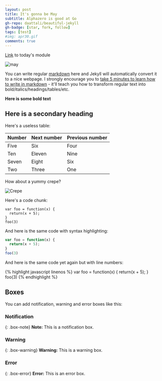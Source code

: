 ```yaml
---
layout: post
title: It's gonna be May
subtitle: Alphazero is good at Go
gh-repo: daattali/beautiful-jekyll
gh-badge: [star, fork, follow]
tags: [test]
#img: apr30.gif
comments: true
---
```

[Link](https://github.com/dzkha/DS-Unit-1-Sprint-2-Data-Wrangling-and-Storytelling/blob/master/module2-find-portfolio-ideas/template.md) to today's module

![may](https://66.media.tumblr.com/a410491b73d9b7710cf2b89a1c01ed69/tumblr_mzquteFsz71qb0wv3o3_r1_500.gif)














You can write regular [markdown](http://markdowntutorial.com/) here and Jekyll will automatically convert it to a nice webpage.  I strongly encourage you to [take 5 minutes to learn how to write in markdown](http://markdowntutorial.com/) - it'll teach you how to transform regular text into bold/italics/headings/tables/etc.

**Here is some bold text**

## Here is a secondary heading

Here's a useless table:

| Number | Next number | Previous number |
| :------ |:--- | :--- |
| Five | Six | Four |
| Ten | Eleven | Nine |
| Seven | Eight | Six |
| Two | Three | One |


How about a yummy crepe?

![Crepe](https://s3-media3.fl.yelpcdn.com/bphoto/cQ1Yoa75m2yUFFbY2xwuqw/348s.jpg)

Here's a code chunk:

~~~
var foo = function(x) {
  return(x + 5);
}
foo(3)
~~~

And here is the same code with syntax highlighting:

```javascript
var foo = function(x) {
  return(x + 5);
}
foo(3)
```

And here is the same code yet again but with line numbers:

{% highlight javascript linenos %}
var foo = function(x) {
  return(x + 5);
}
foo(3)
{% endhighlight %}

## Boxes
You can add notification, warning and error boxes like this:

### Notification

{: .box-note}
**Note:** This is a notification box.

### Warning

{: .box-warning}
**Warning:** This is a warning box.

### Error

{: .box-error}
**Error:** This is an error box.
